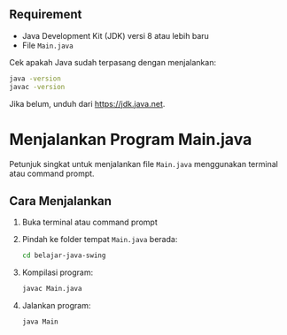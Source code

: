 ## Requirement

- Java Development Kit (JDK) versi 8 atau lebih baru
- File `Main.java`

Cek apakah Java sudah terpasang dengan menjalankan:

```bash
java -version
javac -version
```

Jika belum, unduh dari https://jdk.java.net.

# Menjalankan Program Main.java

Petunjuk singkat untuk menjalankan file `Main.java` menggunakan terminal atau command prompt.

## Cara Menjalankan

1. Buka terminal atau command prompt

2. Pindah ke folder tempat `Main.java` berada:

   ```bash
   cd belajar-java-swing
    ```

3. Kompilasi program:
    ```bash
    javac Main.java
    ```

4. Jalankan program:
    ```bash
    java Main
    ```